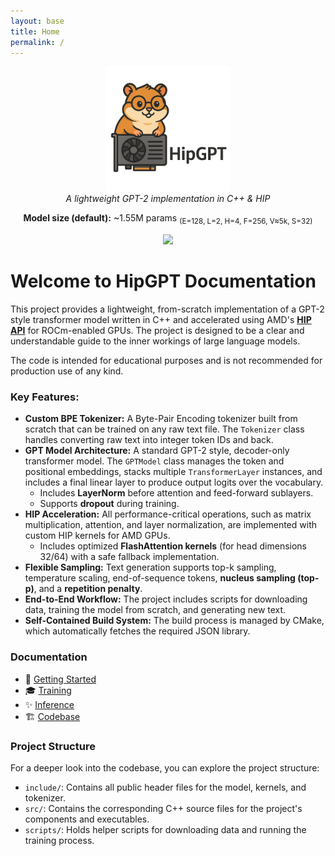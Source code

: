 ```yaml
---
layout: base
title: Home
permalink: /
---
```


<p align="center">
  <img src="/assets/images/hip-hamster.png" alt="HipGPT Logo" width="200"/>
  <br/>
  <em>A lightweight GPT-2 implementation in C++ & HIP</em>
</p>

<p align="center">
  <b>Model size (default):</b> ~1.55M params  
  <sub>(E=128, L=2, H=4, F=256, V≈5k, S=32)</sub>
</p>

<p align="center">
  <a href="https://github.com/aarnetalman/hipgpt" target="_blank">
    <img src="https://img.shields.io/badge/View_on_GitHub-hipgpt-black?logo=github&style=for-the-badge"/>
  </a>
</p>

# Welcome to HipGPT Documentation

This project provides a lightweight, from-scratch implementation of a GPT-2 style transformer model written in C++ and accelerated using AMD's **[HIP API](https://rocm.docs.amd.com/projects/HIP/en/latest/)** for ROCm-enabled GPUs. The project is designed to be a clear and understandable guide to the inner workings of large language models.

The code is intended for educational purposes and is not recommended for production use of any kind. 


### Key Features:

  * **Custom BPE Tokenizer:** A Byte-Pair Encoding tokenizer built from scratch that can be trained on any raw text file. The `Tokenizer` class handles converting raw text into integer token IDs and back.
  * **GPT Model Architecture:** A standard GPT-2 style, decoder-only transformer model. The `GPTModel` class manages the token and positional embeddings, stacks multiple `TransformerLayer` instances, and includes a final linear layer to produce output logits over the vocabulary.  
    * Includes **LayerNorm** before attention and feed-forward sublayers.  
    * Supports **dropout** during training.  
  * **HIP Acceleration:** All performance-critical operations, such as matrix multiplication, attention, and layer normalization, are implemented with custom HIP kernels for AMD GPUs.  
    * Includes optimized **FlashAttention kernels** (for head dimensions 32/64) with a safe fallback implementation.  
  * **Flexible Sampling:** Text generation supports top-k sampling, temperature scaling, end-of-sequence tokens, **nucleus sampling (top-p)**, and a **repetition penalty**.
  * **End-to-End Workflow:** The project includes scripts for downloading data, training the model from scratch, and generating new text.
  * **Self-Contained Build System:** The build process is managed by CMake, which automatically fetches the required JSON library.

### Documentation

- 🚀 [Getting Started](/getting-started/)  
- 🎓 [Training](/training/)  
- ✨ [Inference](/inference/)  
- 🏗 [Codebase](/codebase/)  

### Project Structure

For a deeper look into the codebase, you can explore the project structure:

  * `include/`: Contains all public header files for the model, kernels, and tokenizer.
  * `src/`: Contains the corresponding C++ source files for the project's components and executables.
  * `scripts/`: Holds helper scripts for downloading data and running the training process.
